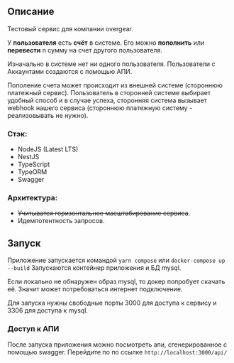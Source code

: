 ## Описание

Тестовый сервис для компании overgear.

У **пользователя** есть **счёт** в системе.
Его можно **пополнить** или **перевести** n сумму на счет другого пользователя.

Изначально в системе нет ни одного пользователя. Пользователи с Аккаунтами создаются с помощью АПИ.

Пополение счета может происходит из внешней системе (стороннюю
платежный сервис). Пользователь в сторонней системе выбирает удобный
способ и в случае успеха, сторонняя система вызывает webhook нашего
сервиса (стороннюю платежную систему - реализовывать не нужно).

### Стэк:

- NodeJS (Latest LTS)
- NestJS
- TypeScript
- TypeORM
- Swagger

### Архитектура:

- ~~Учитыватся горизонтальное масштабирование сервиса~~.
- Идемпотентность запросов.

## Запуск

Приложение запускается командой `yarn compose` или `docker-compose up --build`
Запускаются контейнер приложения и БД mysql.

Если локально не обнаружен образ mysql, то докер попробует скачать её. Значит может потребоваться интернет подключение.

Для запуска нужны свободные порты 3000 для доступа к сервису и 3306 для доступа к mysql.

### Доступ к АПИ

После запуска приложения можно посмотреть апи, сгенерированное с помощью swagger. Перейдите по по ссылке `http://localhost:3000/api/`
